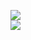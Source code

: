 [![](https://img.shields.io/badge/Made%20With-Github%20Spray-lightgrey.svg?style=for-the-badge&logo=github)](https://github.com/Annihil/github-spray#2524)  
[![](https://i.imgur.com/2DrTn0Z.gif)](https://github.com/Annihil/github-spray)